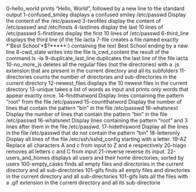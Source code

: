 0-hello_world  prints “Hello, World”, followed by a new line to the standard output
1-confused_smiley  displays a confused smiley 
/etc/passwd Display the content of the /etc/passwd
3-twofiles display the content of /etc/passwd and /etc/hosts
4-lastlines display the last 10 lines of /etc/passwd
5-firstlines display the first 10 lines of /etc/passwd
6-third_line displays the third line of the file iacta
7-file creates a file named exactly \*\'Best School\'\*$\?\*\*\*\*\*:) containing the text Best School ending by a new line
8-cwd_state writes into the file ls_cwd_content the result of the command ls -la
 9-duplicate_last_line  duplicates the last line of the file iacta
10-no_more_js  deletes all the regular files (not the directories) with a .js extension that are present in the current directory and all its subfolders
11-directories counts the number of directories and sub-directories in the current directory
12-newest_files displays the 10 newest files in the current directory
13-unique  takes a list of words as input and prints only words that appear exactly once.
14-findthatword Display lines containing the pattern “root” from the file /etc/passwd
15-countthatword Display the number of lines that contain the pattern “bin” in the file /etc/passwd
16-whatsnext Display the number of lines that contain the pattern “bin” in the file /etc/passwd
16-whatsnext Display lines containing the pattern “root” and 3 lines after them in the file /etc/passwd.
17-hidethisword Display all the lines in the file /etc/passwd that do not contain the pattern “bin”
18-letteronly Display all lines of the file /etc/ssh/sshd_config starting with a letter.
19-AZ Replace all characters A and c from input to Z and e respectively
20-hiago removes all letters c and C from input
21-reverse  reverse its input.
22-users_and_homes displays all users and their home directories, sorted by users
100-empty_casks finds all empty files and directories in the current directory and all sub-directories
101-gifs finds all empty files and directories in the current directory and all sub-directories
101-gifs  lists all the files with a .gif extension in the current directory and all its sub-directorie
